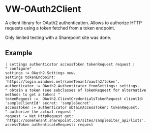 # VW-OAuth2Client

A  client library for OAuth2 authentication.
Allows to authorize HTTP requests using a token fetched from a token endpoint.

Only limited testing with a Sharepoint site was done.

## Example
```
| settings authenticator accessToken tokenRequest request |
" configure"
settings := OAuth2.Settings new.
settings tokenEndpoint: 'https://login.windows.net/someTenant/oauth2/token'.
authenticator := OAuth2.Authenticator fromSettings: settings.
" obtain a token (see subclasses of TokenRequest for alternative methods to get a token) "
tokenRequest :=  OAuth2.ClientCredentialsTokenRequest clientId: 'sampleClientId' secret: 'sampleSecret'.
accessToken := authenticator obtainAccessToken: tokenRequest.
" authorize the actual request "
request := Net.HttpRequest get: 'https://someTenant.sharepoint.com/sites/sampleSite/_api/lists'.
accessToken authenticateRequest: request
```
